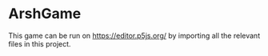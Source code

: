 # ArshGame
This game can be run on https://editor.p5js.org/ by importing all the relevant files in this project.

